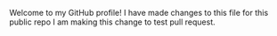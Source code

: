 Welcome to my GitHub profile!
I have made changes to this file for this public repo
I am making this change to test pull request.